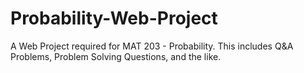# Probability-Web-Project
A Web Project required for MAT 203 - Probability. This includes Q&amp;A Problems, Problem Solving Questions, and the like.
